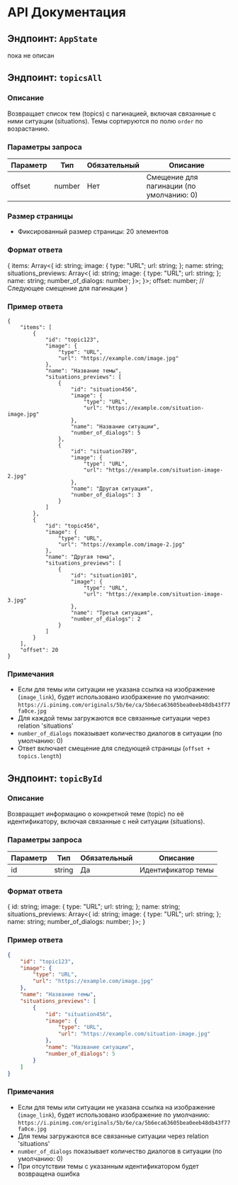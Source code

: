 # API Документация

## Эндпоинт: `AppState`
пока не описан

## Эндпоинт: `topicsAll`

### Описание
Возвращает список тем (topics) с пагинацией, включая связанные с ними ситуации (situations). Темы сортируются по полю `order` по возрастанию.

### Параметры запроса
| Параметр | Тип    | Обязательный | Описание                                    |
|----------|--------|--------------|---------------------------------------------|
| offset   | number | Нет          | Смещение для пагинации (по умолчанию: 0)   |

### Размер страницы
- Фиксированный размер страницы: 20 элементов

### Формат ответа
{
    items: Array<{
        id: string;
        image: {
            type: "URL";
            url: string;
        };
        name: string;
        situations_previews: Array<{
            id: string;
            image: {
                type: "URL";
                url: string;
            };
            name: string;
            number_of_dialogs: number;
        }>;
    }>;
    offset: number; // Следующее смещение для пагинации
}


### Пример ответа
```
{
    "items": [
        {
            "id": "topic123",
            "image": {
                "type": "URL",
                "url": "https://example.com/image.jpg"
            },
            "name": "Название темы",
            "situations_previews": [
                {
                    "id": "situation456",
                    "image": {
                        "type": "URL",
                        "url": "https://example.com/situation-image.jpg"
                    },
                    "name": "Название ситуации",
                    "number_of_dialogs": 5
                },
                {
                    "id": "situation789",
                    "image": {
                        "type": "URL",
                        "url": "https://example.com/situation-image-2.jpg"
                    },
                    "name": "Другая ситуация",
                    "number_of_dialogs": 3
                }
            ]
        },
        {
            "id": "topic456",
            "image": {
                "type": "URL",
                "url": "https://example.com/image-2.jpg"
            },
            "name": "Другая тема",
            "situations_previews": [
                {
                    "id": "situation101",
                    "image": {
                        "type": "URL",
                        "url": "https://example.com/situation-image-3.jpg"
                    },
                    "name": "Третья ситуация",
                    "number_of_dialogs": 2
                }
            ]
        }
    ],
    "offset": 20
}
```

### Примечания
- Если для темы или ситуации не указана ссылка на изображение (`image_link`), будет использовано изображение по умолчанию: `https://i.pinimg.com/originals/5b/6e/ca/5b6eca63605bea0eeb48db43f77fa0ce.jpg`
- Для каждой темы загружаются все связанные ситуации через relation 'situations'
- `number_of_dialogs` показывает количество диалогов в ситуации (по умолчанию: 0)
- Ответ включает смещение для следующей страницы (`offset + topics.length`)


## Эндпоинт: `topicById`

### Описание
Возвращает информацию о конкретной теме (topic) по её идентификатору, включая связанные с ней ситуации (situations).

### Параметры запроса
| Параметр | Тип    | Обязательный | Описание                    |
|----------|--------|--------------|----------------------------|
| id       | string | Да           | Идентификатор темы         |

### Формат ответа
{
    id: string;
    image: {
        type: "URL";
        url: string;
    };
    name: string;
    situations_previews: Array<{
        id: string;
        image: {
            type: "URL";
            url: string;
        };
        name: string;
        number_of_dialogs: number;
    }>;
}

### Пример ответа
```json
{
    "id": "topic123",
    "image": {
        "type": "URL",
        "url": "https://example.com/image.jpg"
    },
    "name": "Название темы",
    "situations_previews": [
        {
            "id": "situation456",
            "image": {
                "type": "URL",
                "url": "https://example.com/situation-image.jpg"
            },
            "name": "Название ситуации",
            "number_of_dialogs": 5
        }
    ]
}
```

### Примечания
- Если для темы или ситуации не указана ссылка на изображение (`image_link`), будет использовано изображение по умолчанию: `https://i.pinimg.com/originals/5b/6e/ca/5b6eca63605bea0eeb48db43f77fa0ce.jpg`
- Для темы загружаются все связанные ситуации через relation 'situations'
- `number_of_dialogs` показывает количество диалогов в ситуации (по умолчанию: 0)
- При отсутствии темы с указанным идентификатором будет возвращена ошибка
